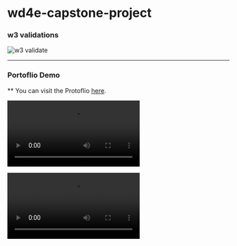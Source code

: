 # wd4e-capstone-project

### w3 validations 
![w3 validate](https://github.com/gaurigarg33/gaurigarg33.github.io/blob/master/w3%20validate.JPG)

---
### Portoflio Demo

** You can visit the Protoflio [here](https://noha-m.netlify.com/).


![Desktop view](https://github.com/gaurigarg33/gaurigarg33.github.io/blob/master/Desktop%20view.mp4)


![Mobile view1](https://github.com/gaurigarg33/gaurigarg33.github.io/blob/master/Mobile%20view1.webm)

